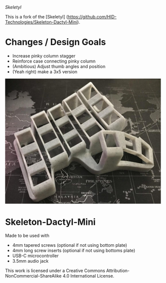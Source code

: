 *Skeletyl*

This is a fork of the [Skeletyl] (https://github.com/HID-Technologies/Skeleton-Dactyl-Mini).

# Changes / Design Goals
- Increase pinky column stagger
- Reinforce case connecting pinky column
- (Ambitious) Adjust thumb angles and position
- (Yeah right) make a 3x5 version

![](marble_pinky_stagger.jpg)

# Skeleton-Dactyl-Mini

Made to be used with 

- 4mm tapered screws (optional if not using bottom plate)
- 4mm long screw inserts (optional if not using bottoms plate)
- USB-C microcontroller
- 3.5mm audio jack


This work is licensed under a Creative Commons Attribution-NonCommercial-ShareAlike 4.0 International License.
